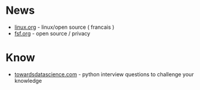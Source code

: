 # News

- [linux.org](https://linuxfr.org/) - linux/open source ( francais )
- [fsf.org](https://www.fsf.org/https://www.fsf.org/community/community/) - open source / privacy

# Know

- [towardsdatascience.com](https://towardsdatascience.com/20-python-interview-questions-to-challenge-your-knowledge-cddc842297c5) - python interview questions to challenge your knowledge
